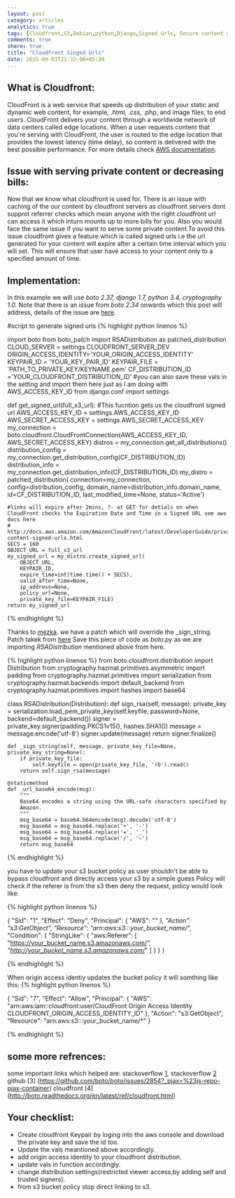 ```yaml
---
layout: post
category: articles
analytics: true
tags: [Cloudfront,S3,Debian,python,Django,Signed Urls, Secure content distribution, avoid cloudfront hotlinking]
comments: true
share: true
title: "Cloudfront Singed Urls"
date: 2015-09-03T21:33:00+05:30
---
```


What is Cloudfront:
-------------------
CloudFront is a web service that speeds up distribution of your static and dynamic web content, for example, .html, .css, .php,
and image files, to end users. CloudFront delivers your content through a worldwide network of data centers called edge locations.
When a user requests content that you're serving with CloudFront, the user is routed to the edge location that provides the lowest 
latency (time delay), so content is delivered with the best possible performance.
For more details check [AWS documentation](http://docs.aws.amazon.com/AmazonCloudFront/latest/DeveloperGuide/Introduction.html).

Issue with serving private content or decreasing bills:
-------------------------------------------------------
Now that we know what cloudfront is used for. There is an issue with caching of the our content by cloudfront servers as cloudfront servers
dont supprot referrer checks which mean anyone with the right cloudfront url can access it which inturn mounts up to more bills for you.
Also you would face the same issue if you want to serve some private content.To avoid this issue cloudfront gives a feature which is called
signed urls i.e the url generated for your content will expire after a certain time interval which you will set. This will ensure that 
user have access to your content only to a specified amount of time.

Implementation:
---------------
In this example we will use *boto 2.37, django 1.7, python 3.4, cryptography 1.0.* Note that there is an issue from *boto 2.34* onwards which this post will
address, details of the issue are [here](https://github.com/boto/boto/issues/2854).

#script to generate signed urls
{% highlight python linenos %}

import boto
from boto_patch import RSADistribution as patched_distribution
CLOUD_SERVER = settings.CLOUDFRONT_SERVER_DEV
ORIGIN_ACCESS_IDENTITY='YOUR_ORIGIN_ACCESS_IDENTITY'
KEYPAIR_ID = 'YOUR_KEY_PAIR_ID'
KEYPAIR_FILE = 'PATH_TO_PRIVATE_KEY/KEYNAME.pem'
CF_DISTRIBUTION_ID ='YOUR_CLOUDFRONT_DISTRIBUTION_ID'
#you can also save these vals in the setting and import them here just as I am doing with AWS_ACCESS_KEY_ID
from django.conf import settings

def get_signed_url(full_s3_url):
    #This fucntion gets us the cloudfront signed url
    AWS_ACCESS_KEY_ID = settings.AWS_ACCESS_KEY_ID
    AWS_SECRET_ACCESS_KEY = settings.AWS_SECRET_ACCESS_KEY
    my_connection = boto.cloudfront.CloudFrontConnection(AWS_ACCESS_KEY_ID, AWS_SECRET_ACCESS_KEY)
    distros = my_connection.get_all_distributions()
    distribution_config = my_connection.get_distribution_config(CF_DISTRIBUTION_ID)
    distribution_info = my_connection.get_distribution_info(CF_DISTRIBUTION_ID)
    my_distro = patched_distribution(
        connection=my_connection,
        config=distribution_config,
        domain_name=distribution_info.domain_name,
        id=CF_DISTRIBUTION_ID,
        last_modified_time=None,
        status='Active')

    #links will expire after 2mins, ?- at GET for detials on when CloudFront checks the Expiration Date and Time in a Signed URL see aws docs here
    # http://docs.aws.amazon.com/AmazonCloudFront/latest/DeveloperGuide/private-content-signed-urls.html
    SECS = 160
    OBJECT_URL = full_s3_url
    my_signed_url = my_distro.create_signed_url(
        OBJECT_URL,
        KEYPAIR_ID,
        expire_time=int(time.time() + SECS),
        valid_after_time=None,
        ip_address=None,
        policy_url=None,
        private_key_file=KEYPAIR_FILE)
    return my_signed_url

{% endhighlight %}

Thanks to [mezka](https://github.com/mekza). we have a patch which will override the  _sign_string.
Patch takek from [here](https://github.com/boto/boto/issues/2854#issuecomment-134584217)
Save this piece of code as *boto.py* as we are importing *RSADistribution* mentioned above from here.

{% highlight python linenos %}
from boto.cloudfront.distribution import Distribution
from cryptography.hazmat.primitives.asymmetric import padding
from cryptography.hazmat.primitives import serialization
from cryptography.hazmat.backends import default_backend
from cryptography.hazmat.primitives import hashes
import base64

class RSADistribution(Distribution):
    def sign_rsa(self, message):
        private_key = serialization.load_pem_private_key(self.keyfile, password=None,
                            backend=default_backend())
        signer = private_key.signer(padding.PKCS1v15(), hashes.SHA1())
        message = message.encode('utf-8')
        signer.update(message)
        return signer.finalize()

    def _sign_string(self, message, private_key_file=None, private_key_string=None):
        if private_key_file:
            self.keyfile = open(private_key_file, 'rb').read()
        return self.sign_rsa(message)

    @staticmethod
    def _url_base64_encode(msg):
        """
        Base64 encodes a string using the URL-safe characters specified by
        Amazon.
        """
        msg_base64 = base64.b64encode(msg).decode('utf-8')
        msg_base64 = msg_base64.replace('+', '-')
        msg_base64 = msg_base64.replace('=', '_')
        msg_base64 = msg_base64.replace('/', '~')
        return msg_base64

{% endhighlight %}

you have to update your s3 bucket policy as user shouldn't be able to bypass cloudfront and directly access your s3 by a simple guess
Policy will check if the referer is from the s3 then deny the request, policy would look like:

{% highlight python linenos %}

{
    "Sid": "1",
    "Effect": "Deny",
    "Principal": {
        "AWS": "*"
    },
    "Action": "s3:GetObject",
    "Resource": "arn:aws:s3:::your_bucket_name/*",
    "Condition": {
        "StringLike": {
            "aws:Referer": [
                "https://your_bucket_name.s3.amazonaws.com/*",
                "http://your_bucket_name.s3.amazonaws.com/*"
            ]
        }
    }
}

{% endhighlight %}

When  origin access identiy updates the bucket policy it will somthing like this:
{% highlight python linenos %}

{
    "Sid": "7",
    "Effect": "Allow",
    "Principal": {
        "AWS": "arn:aws:iam::cloudfront:user/CloudFront Origin Access Identity CLOUDFRONT_ORIGIN_ACCESS_IDENTITY_ID"
    },
    "Action": "s3:GetObject",
    "Resource": "arn:aws:s3:::your_bucket_name/*"
}

{% endhighlight %}


some more refrences:
--------------------
some important links which helped are: 
stackoverflow [1](http://stackoverflow.com/questions/2573919/creating-signed-urls-for-amazon-cloudfront),
stackoverflow [2](http://stackoverflow.com/questions/11270254/how-to-create-a-signed-cloudfront-url-with-python)
github [3] (https://github.com/boto/boto/issues/2854?_pjax=%23js-repo-pjax-container)
cloudfront [4] (http://boto.readthedocs.org/en/latest/ref/cloudfront.html)

Your checklist:
---------------
* Create cloudfront Keypair by loging into the aws console and download the private key and save the id too.
* Update the vals meantioned above accordingly.
* add origin access identity to your cloudfront distribution.
* update vals in function accordingly.
* change distribution settings(restricted viewer access,by adding self and trusted signers).
* from s3 bucket policy stop direct linking to s3.
